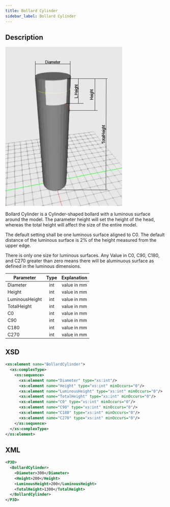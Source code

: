 ```yaml
---
title: Bollard Cylinder
sidebar_label: Bollard Cylinder
---
```


## Description

![Bollard Cylinder](/img/docs/geometry/parametric/bollard-cylinder.webp)

Bollard Cylinder is a Cylinder-shaped bollard with a luminous surface around the model. The parameter height will set the height of the head, whereas the total height will affect the size of the entire model.

The default setting shall be one luminous surface aligned to C0. The default distance of the luminous surface is 2% of the height measured from the upper edge.

There is only one size for luminous surfaces. Any Value in C0, C90, C180, and C270 greater than zero means there will be aluminuous surface as defined in the luminous dimensions.

| Parameter      | Type | Explanation |
| -------------- | :--: | :---------: |
| Diameter       | int  | value in mm |
| Height         | int  | value in mm |
| LuminousHeight | int  | value in mm |
| TotalHeight    | int  | value in mm |
| C0             | int  | value in mm |
| C90            | int  | value in mm |
| C180           | int  | value in mm |
| C270           | int  | value in mm |

## XSD

```xml
<xs:element name="BollardCylinder">
  <xs:complexType>
    <xs:sequence>
      <xs:element name="Diameter" type="xs:int"/>
      <xs:element name="Height" type="xs:int" minOccurs="0"/>
      <xs:element name="LuminousHeight" type="xs:int" minOccurs="0"/>
      <xs:element name="TotalHeight" type="xs:int" minOccurs="0"/>
      <xs:element name="C0" type="xs:int" minOccurs="0"/>
      <xs:element name="C90" type="xs:int" minOccurs="0"/>
      <xs:element name="C180" type="xs:int" minOccurs="0"/>
      <xs:element name="C270" type="xs:int" minOccurs="0"/>
    </xs:sequence>
  </xs:complexType>
</xs:element>
```

## XML

```xml
<P3D>
  <BollardCylinder>
    <Diameter>300</Diameter>
    <Height>200</Height>
    <LuminousHeight>200</LuminousHeight>
    <TotalHeight>1300</TotalHeight>
  </BollardCylinder>
</P3D>
```
